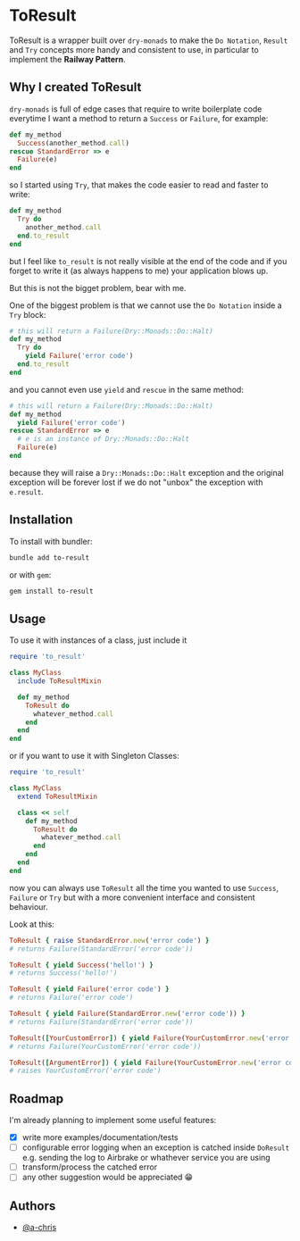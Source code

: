 
# ToResult

ToResult is a wrapper built over `dry-monads` to make the `Do Notation`, `Result` and `Try` concepts more handy and consistent to use, in particular to implement the **Railway Pattern**.

## Why I created ToResult

`dry-monads` is full of edge cases that require to write boilerplate code everytime I want a method to return a `Success` or `Failure`, for example:

```ruby
def my_method
  Success(another_method.call)
rescue StandardError => e
  Failure(e)
end
```

so I started using `Try`, that makes the code easier to read and faster to write:
```ruby
def my_method
  Try do
    another_method.call
  end.to_result
end
```

but I feel like `to_result` is not really visible at the end of the code and if you forget to write it (as always happens to me) your application blows up.

But this is not the bigget problem, bear with me.

One of the biggest problem is that we cannot use the `Do Notation` inside a `Try` block:
```ruby
# this will return a Failure(Dry::Monads::Do::Halt)
def my_method
  Try do
    yield Failure('error code')
  end.to_result
end
```

and you cannot even use `yield` and `rescue` in the same method:

```ruby
# this will return a Failure(Dry::Monads::Do::Halt)
def my_method
  yield Failure('error code')
rescue StandardError => e
  # e is an instance of Dry::Monads::Do::Halt
  Failure(e)
end
```

because they will raise a `Dry::Monads::Do::Halt` exception and the original exception will be forever lost if we do not "unbox" the exception with `e.result`.

## Installation

To install with bundler:
```bash
bundle add to-result
```
or with `gem`:
```bash
gem install to-result
```

## Usage

To use it with instances of a class, just include it
```ruby
require 'to_result'

class MyClass
  include ToResultMixin

  def my_method
    ToResult do
      whatever_method.call
    end
  end
end
```

or if you want to use it with Singleton Classes:
```ruby
require 'to_result'

class MyClass
  extend ToResultMixin

  class << self
    def my_method
      ToResult do
        whatever_method.call
      end
    end
  end
end
```

now you can always use `ToResult` all the time you wanted to use `Success`, `Failure` or `Try` but with a more convenient interface and consistent behaviour.

Look at this:

```ruby
ToResult { raise StandardError.new('error code') }
# returns Failure(StandardError('error code'))

ToResult { yield Success('hello!') }
# returns Success('hello!')

ToResult { yield Failure('error code') }
# returns Failure('error code')

ToResult { yield Failure(StandardError.new('error code')) }
# returns Failure(StandardError('error code'))

ToResult([YourCustomError]) { yield Failure(YourCustomError.new('error code')) }
# returns Failure(YourCustomError('error code'))

ToResult([ArgumentError]) { yield Failure(YourCustomError.new('error code')) }
# raises YourCustomError('error code')
```

## Roadmap
I'm already planning to implement some useful features:
- [x] write more examples/documentation/tests
- [ ] configurable error logging when an exception is catched inside `DoResult`
e.g. sending the log to Airbrake or whathever service you are using
- [ ] transform/process the catched error
- [ ] any other suggestion would be appreciated 😁

## Authors

- [@a-chris](https://www.github.com/a-chris)
